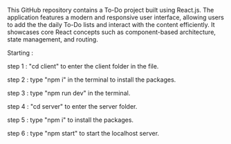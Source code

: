 This GitHub repository contains a To-Do project built using React.js. The application features a modern and 
responsive user interface, allowing users to add the the daily To-Do lists and interact with the content efficiently. 
It showcases core React concepts such as component-based architecture, state management, and routing.

Starting :

step 1 : "cd client" to enter the client folder in the file.

step 2 : type "npm i" in the terminal to install the packages.

step 3 : type "npm run dev" in the terminal.

step 4 : "cd server" to enter the server folder.

step 5 : type "npm i" to install the packages.

step 6 : type "npm start" to start the localhost server.
